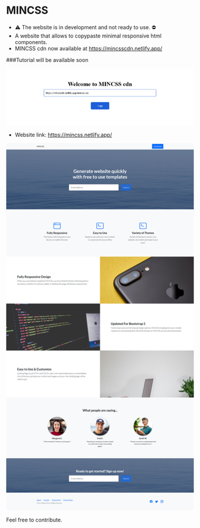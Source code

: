 # MINCSS
- :warning: The website is in development and not ready to use. ⛔
- A website that allows to copypaste minimal responsive html components.
- MINCSS cdn now available at https://mincsscdn.netlify.app/

###Tutorial will be available soon


![alt text](https://github.com/unlikelycreator/MINCSS/blob/main/mincsscdn.png?raw=true)



- Website link: https://mincss.netlify.app/



![alt text](https://github.com/unlikelycreator/MINCSS/blob/main/mincss.png?raw=true)

Feel free to contribute.
